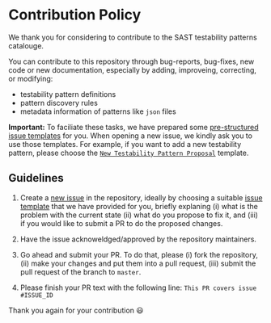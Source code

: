 # Contribution Policy

We thank you for considering to contribute to the SAST testability patterns catalouge.

You can contribute to this repository through bug-reports, bug-fixes, new code or new documentation, especially by adding, improveing, correcting, or modifying:

- testability pattern definitions
- pattern discovery rules
- metadata information of patterns like `json` files

**Important:** To faciliate these tasks, we have prepared some [pre-structured issue templates](https://github.com/testable-eu/sast-testability-patterns/issues/new/choose) for you. When opening a new issue, we kindly ask you to use those templates. For example, if you want to add a new testability pattern, please choose the [`New Testability Pattern Proposal`](https://github.com/testable-eu/sast-testability-patterns/issues/new?assignees=&labels=ACK_WAITING%2C+NEW_TP&template=1--new-testability-pattern-proposal.md&title=New+TP+Proposal%3A+%5BPUT_TARGET_TP_NAME_HERE%5D) template.

## Guidelines

1. Create a [new issue](https://github.com/testable-eu/sast-testability-patterns/issues) in the repository, ideally by choosing a suitable [issue template](https://github.com/testable-eu/sast-testability-patterns/issues/new/choose) that we have provided for you, briefly explaning (i) what is the problem with the current state (ii) what do you propose to fix it, and (iii) if you would like to submit a PR to do the proposed changes.

2. Have the issue acknoweldged/approved by the repository maintainers.

3. Go ahead and submit your PR. To do that, please (i) fork the repository, (ii) make your changes and put them into a pull request, (iii) submit the pull request of the branch to `master`.

4. Please finish your PR text with the following line: `This PR covers issue #ISSUE_ID`

Thank you again for your contribution 😃

